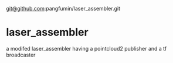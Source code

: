 git@github.com:pangfumin/laser_assembler.git
# laser_assembler
a modifed laser_assembler having a pointcloud2 publisher and a tf broadcaster
